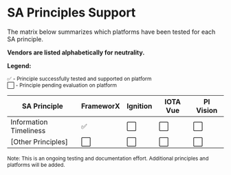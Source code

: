 # SA Principles Support

The matrix below summarizes which platforms have been tested for each SA principle.

**Vendors are listed alphabetically for neutrality.**

**Legend:**

<span style="font-size: 0.85em;">✅ - Principle successfully tested and supported on platform</span>  
<span style="font-size: 0.85em;">⬜ - Principle pending evaluation on platform</span>

| SA Principle | FrameworX | Ignition | IOTA Vue | PI Vision |
| --- | --- | --- | --- | --- |
| Information Timeliness | ✅ | ⬜ | ⬜ | ⬜ |
| [Other Principles] | ⬜ | ⬜ | ⬜ | ⬜ |

<span style="font-size: 0.85em;">Note: This is an ongoing testing and documentation effort. Additional principles and platforms will be added.</span>



